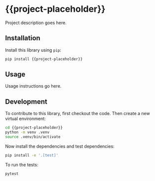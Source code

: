 # {{project-placeholder}}

Project description goes here.

## Installation

Install this library using `pip`:

```bash
pip install {{project-placeholder}}
```

## Usage

Usage instructions go here.

## Development

To contribute to this library, first checkout the code. Then create a new virtual environment:

```bash
cd {{project-placeholder}}
python -m venv .venv
source .venv/bin/activate
```

Now install the dependencies and test dependencies:

```bash
pip install -e '.[test]'
```

To run the tests:

```bash
pytest
```